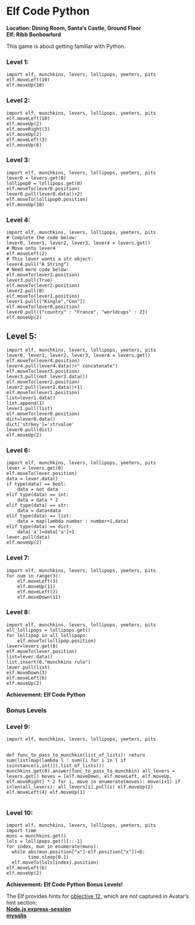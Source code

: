 <h1 id="elf-code-python">Elf Code Python</h1>
<p><strong>Location: Dining Room, Santa’s Castle, Ground Floor</strong><br>
<strong>Elf: Ribb Bonbowford</strong></p>
<p>This game is about getting familiar with Python.</p>
<h3 id="level-1">Level 1:</h3>
<pre><code>import elf, munchkins, levers, lollipops, yeeters, pits
elf.moveLeft(10)
elf.moveUp(10)
</code></pre>
<h3 id="level-2">Level 2:</h3>
<pre><code>import elf, munchkins, levers, lollipops, yeeters, pits
elf.moveLeft(10)
elf.moveUp(2)
elf.moveRight(3)
elf.moveUp(2)
elf.moveLeft(3)
elf.moveUp(6)
</code></pre>
<h3 id="level-3">Level 3:</h3>
<pre><code>import elf, munchkins, levers, lollipops, yeeters, pits
lever0 = levers.get(0)
lollipop0 = lollipops.get(0)
elf.moveTo(lever0.position)
lever0.pull(lever0.data()+2)
elf.moveTo(lollipop0.position)
elf.moveUp(10)
</code></pre>
<h3 id="level-4">Level 4:</h3>
<pre><code>import elf, munchkins, levers, lollipops, yeeters, pits
# Complete the code below:
lever0, lever1, lever2, lever3, lever4 = levers.get()
# Move onto lever4
elf.moveLeft(2)
# This lever wants a str object:
lever4.pull("A String")
# Need more code below:
elf.moveTo(lever3.position)
lever3.pull(True)
elf.moveTo(lever2.position)
lever2.pull(0)
elf.moveTo(lever1.position)
lever1.pull(["Kingle","Con"])
elf.moveTo(lever0.position)
lever0.pull({"country" : "France", "worldcups" : 2})
elf.moveUp(2)
</code></pre>
<h2 id="level-5">Level 5:</h2>
<pre><code>import elf, munchkins, levers, lollipops, yeeters, pits
lever0, lever1, lever2, lever3, lever4 = levers.get()
elf.moveTo(lever4.position)
lever4.pull(lever4.data()+" concatenate")
elf.moveTo(lever3.position)
lever3.pull(not lever3.data())
elf.moveTo(lever2.position)
lever2.pull(lever2.data()+1)
elf.moveTo(lever1.position)
list=lever1.data()
list.append(1)
lever1.pull(list)
elf.moveTo(lever0.position)
dict=lever0.data()
dict['strkey']='strvalue'
lever0.pull(dict)
elf.moveUp(2)
</code></pre>
<h3 id="level-6">Level 6:</h3>
<pre><code>import elf, munchkins, levers, lollipops, yeeters, pits
lever = levers.get(0)
elf.moveTo(lever.position)
data = lever.data()
if type(data) == bool:
    data = not data
elif type(data) == int:
    data = data * 2 
elif type(data) == str:
    data = data+data
elif type(data) == list:
    data = map(lambda number : number+1,data)
elif type(data) == dict:
    data['a']=data['a']+1
lever.pull(data)
elf.moveUp(2)
</code></pre>
<h3 id="level-7">Level 7:</h3>
<pre><code>import elf, munchkins, levers, lollipops, yeeters, pits
for num in range(3):
    elf.moveLeft(3)
    elf.moveUp(11)
    elf.moveLeft(2)
    elf.moveDown(11)
</code></pre>
<h3 id="level-8">Level 8:</h3>
<pre><code>import elf, munchkins, levers, lollipops, yeeters, pits
all_lollipops = lollipops.get()
for lollipop in all_lollipops:
    elf.moveTo(lollipop.position)
lever=levers.get(0)
elf.moveTo(lever.position)
list=lever.data()
list.insert(0,"munchkins rule")
lever.pull(list)
elf.moveDown(3)
elf.moveLeft(6)
elf.moveUp(2)
</code></pre>
<p><strong>Achievement: Elf Code Python</strong></p>
<h3 id="bonus-levels">Bonus Levels</h3>
<h3 id="level-9">Level 9:</h3>
<pre><code>import elf, munchkins, levers, lollipops, yeeters, pits

def func_to_pass_to_munchkin(list_of_lists):
    return sum(list(map(lambda l : sum([i for i in l if isinstance(i,int)]),list_of_lists)))
munchkins.get(0).answer(func_to_pass_to_munchkin)
all_levers = levers.get()
moves = [elf.moveDown, elf.moveLeft, elf.moveUp, elf.moveRight] * 2
for i, move in enumerate(moves):
    move(i+1)
    if i&lt;len(all_levers):
      all_levers[i].pull(i)
elf.moveUp(2)
elf.moveLeft(4)
elf.moveUp(1)
</code></pre>
<h3 id="level-10">Level 10:</h3>
<pre><code>import elf, munchkins, levers, lollipops, yeeters, pits
import time
muns = munchkins.get()
lols = lollipops.get()[::-1]
for index, mun in enumerate(muns):
  while abs(mun.position["x"]-elf.position["x"])&lt;6:
        time.sleep(0.1)
  elf.moveTo(lols[index].position)
elf.moveLeft(6)
elf.moveUp(2)
</code></pre>
<p><strong>Achievement: Elf Code Python Bonus Levels!</strong></p>
<p>The Elf provides hints for <a href="https://github.com/joergschwarzwaelder/hhc2021/tree/master/Objective-12">objective 12</a>, which are not captured in Avatar’s hint section:<br>
<strong><a href="https://www.npmjs.com/package/express-session">Node.js express-session</a></strong><br>
<strong><a href="https://github.com/mysqljs/mysql">mysqljs</a></strong></p>

